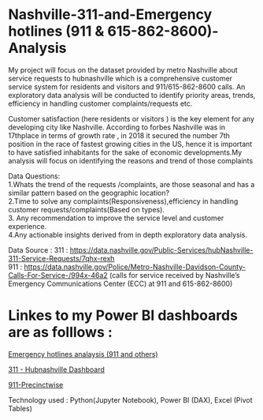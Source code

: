 # Nashville-311-and-Emergency hotlines (911 & 615-862-8600)-Analysis
My project will focus on the dataset provided by metro Nashville about service requests to hubnashville which is a comprehensive customer service system for residents and visitors and 911/615-862-8600 calls. An exploratory data analysis will be conducted to identify priority areas, trends, efficiency in handling customer complaints/requests etc. 

Customer satisfaction (here residents or visitors ) is the key element  for any developing city like Nashville. According to forbes Nashville was in 17thplace in terms of growth rate , in 2018 it secured the number 7th position in the race  of fastest growing cities in the US, hence it is important to have satisfied inhabitants for the sake of economic developments.My analysis  will focus on identifying the reasons and trend of those complaints

Data Questions:<br/>
1.Whats the trend of the requests /complaints, are those seasonal and has a similar pattern based on the geographic location?<br/>
2.Time to solve any complaints(Responsiveness),efficiency in handling customer requests/complaints(Based on  types).<br/>
3. Any recommendation to improve the service level and customer experience.<br/>
4.Any actionable insights derived from in depth exploratory data analysis.

Data Source :
311 : https://data.nashville.gov/Public-Services/hubNashville-311-Service-Requests/7qhx-rexh <br/>
911 : https://data.nashville.gov/Police/Metro-Nashville-Davidson-County-Calls-For-Service-/994x-46a2 (calls for service received by Nashville’s Emergency Communications Center (ECC) at 911 and 615-862-8600)<br/>

# Linkes to my Power BI dashboards are as folllows  : <br/>


[Emergency hotlines analaysis (911 and others)](https://app.powerbi.com/groups/me/reports/a9d912db-d3c3-4edc-85e1-650419ff8526/ReportSection4e16d5981a2ef38405f4) 

[311 - Hubnashville Dashboard ](https://app.powerbi.com/groups/me/reports/30f93440-9522-417c-a976-da563900186b/ReportSection525937e4395bc4052c37)

[911-Precinctwise](https://app.powerbi.com/groups/me/reports/8fe76695-014a-4d1f-8313-036fbbcfe73c/ReportSection)



Technology used : Python(Jupyter Notebook), Power BI (DAX), Excel (Pivot Tables)

